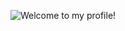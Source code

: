 <p align="center">
  <img src="https://gist.github.com/koddsson/35cc66c3240ab8f018f62670da6cfb71/raw/2412af315cba0ee57d9047f8a6e679b367bc80c3/welcome-to-my-profile.gif" alt="Welcome to my profile!">
</p>
